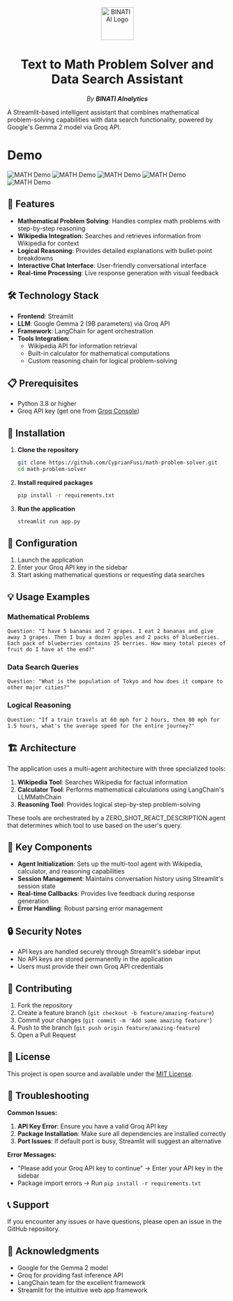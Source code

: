 <div align="center">
  <img src="https://raw.githubusercontent.com/CyprianFusi/math-problem-solver/main/assets/binati_logo.png" alt="BINATI AI Logo" width="75"/><strong></strong>

  # Text to Math Problem Solver and Data Search Assistant

  _By **BINATI AInalytics**_
</div>


A Streamlit-based intelligent assistant that combines mathematical problem-solving capabilities with data search functionality, powered by Google's Gemma 2 model via Groq API.

# Demo
![MATH Demo](assets/ui_1.png)
![MATH Demo](assets/ui_2.png)
![MATH Demo](assets/ui_3.png)
![MATH Demo](assets/ui_4.png)
![MATH Demo](assets/ui_5.png)


## 🌟 Features

- **Mathematical Problem Solving**: Handles complex math problems with step-by-step reasoning
- **Wikipedia Integration**: Searches and retrieves information from Wikipedia for context
- **Logical Reasoning**: Provides detailed explanations with bullet-point breakdowns
- **Interactive Chat Interface**: User-friendly conversational interface
- **Real-time Processing**: Live response generation with visual feedback

## 🛠️ Technology Stack

- **Frontend**: Streamlit
- **LLM**: Google Gemma 2 (9B parameters) via Groq API
- **Framework**: LangChain for agent orchestration
- **Tools Integration**:
  - Wikipedia API for information retrieval
  - Built-in calculator for mathematical computations
  - Custom reasoning chain for logical problem-solving

## 📋 Prerequisites

- Python 3.8 or higher
- Groq API key (get one from [Groq Console](https://console.groq.com/))

## 🚀 Installation

1. **Clone the repository**
   ```bash
   git clone https://github.com/CyprianFusi/math-problem-solver.git
   cd math-problem-solver
   ```

2. **Install required packages**
   ```bash
   pip install -r requirements.txt
   ```

3. **Run the application**
   ```bash
   streamlit run app.py
   ```

## 🔧 Configuration

1. Launch the application
2. Enter your Groq API key in the sidebar
3. Start asking mathematical questions or requesting data searches

## 💡 Usage Examples

### Mathematical Problems
```
Question: "I have 5 bananas and 7 grapes. I eat 2 bananas and give away 3 grapes. Then I buy a dozen apples and 2 packs of blueberries. Each pack of blueberries contains 25 berries. How many total pieces of fruit do I have at the end?"
```

### Data Search Queries
```
Question: "What is the population of Tokyo and how does it compare to other major cities?"
```

### Logical Reasoning
```
Question: "If a train travels at 60 mph for 2 hours, then 80 mph for 1.5 hours, what's the average speed for the entire journey?"
```

## 🏗️ Architecture

The application uses a multi-agent architecture with three specialized tools:

1. **Wikipedia Tool**: Searches Wikipedia for factual information
2. **Calculator Tool**: Performs mathematical calculations using LangChain's LLMMathChain
3. **Reasoning Tool**: Provides logical step-by-step problem-solving

These tools are orchestrated by a ZERO_SHOT_REACT_DESCRIPTION agent that determines which tool to use based on the user's query.

## 🎯 Key Components

- **Agent Initialization**: Sets up the multi-tool agent with Wikipedia, calculator, and reasoning capabilities
- **Session Management**: Maintains conversation history using Streamlit's session state
- **Real-time Callbacks**: Provides live feedback during response generation
- **Error Handling**: Robust parsing error management

## 🔒 Security Notes

- API keys are handled securely through Streamlit's sidebar input
- No API keys are stored permanently in the application
- Users must provide their own Groq API credentials

## 🤝 Contributing

1. Fork the repository
2. Create a feature branch (`git checkout -b feature/amazing-feature`)
3. Commit your changes (`git commit -m 'Add some amazing feature'`)
4. Push to the branch (`git push origin feature/amazing-feature`)
5. Open a Pull Request

## 📝 License

This project is open source and available under the [MIT License](LICENSE).

## 🐛 Troubleshooting

**Common Issues:**

1. **API Key Error**: Ensure you have a valid Groq API key
2. **Package Installation**: Make sure all dependencies are installed correctly
3. **Port Issues**: If default port is busy, Streamlit will suggest an alternative

**Error Messages:**
- "Please add your Groq API key to continue" → Enter your API key in the sidebar
- Package import errors → Run `pip install -r requirements.txt`

## 📞 Support

If you encounter any issues or have questions, please open an issue in the GitHub repository.

## 🎉 Acknowledgments

- Google for the Gemma 2 model
- Groq for providing fast inference API
- LangChain team for the excellent framework
- Streamlit for the intuitive web app framework
